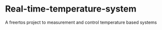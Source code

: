 # Real-time-temperature-system
A freertos project to measurement and control temperature based systems

